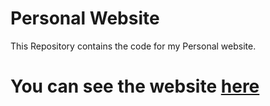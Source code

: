 # Personal Website

This Repository contains the code for my Personal website.

# You can see the website <a href="https://arya-a-nair.github.io/new-personal-website/">here</a>
